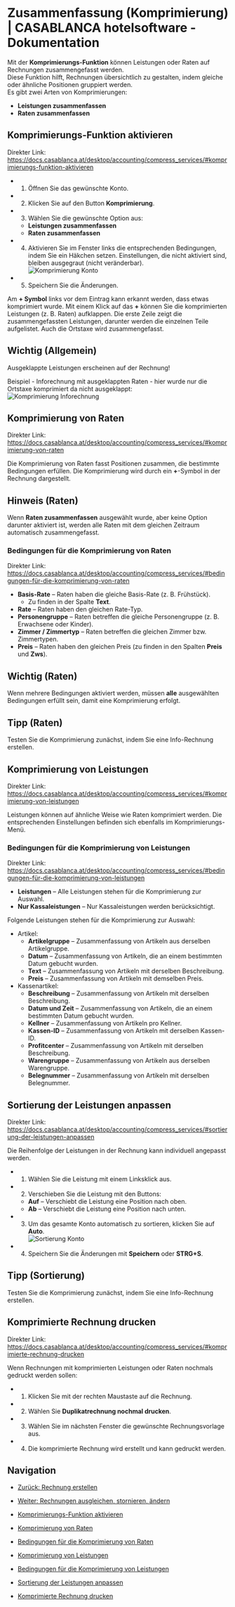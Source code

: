 # Zusammenfassung (Komprimierung) | CASABLANCA hotelsoftware - Dokumentation

Mit der **Komprimierungs-Funktion** können Leistungen oder Raten auf Rechnungen zusammengefasst werden.  
Diese Funktion hilft, Rechnungen übersichtlich zu gestalten, indem gleiche oder ähnliche Positionen gruppiert werden.  
Es gibt zwei Arten von Komprimierungen:

* **Leistungen zusammenfassen**
* **Raten zusammenfassen**

## Komprimierungs-Funktion aktivieren

Direkter Link: https://docs.casablanca.at/desktop/accounting/compress_services/#komprimierungs-funktion-aktivieren

* 1. Öffnen Sie das gewünschte Konto.
* 2. Klicken Sie auf den Button **Komprimierung**.
* 3. Wählen Sie die gewünschte Option aus:
  * **Leistungen zusammenfassen**
  * **Raten zusammenfassen**
* 4. Aktivieren Sie im Fenster links die entsprechenden Bedingungen, indem Sie ein Häkchen setzen. Einstellungen, die nicht aktiviert sind, bleiben ausgegraut (nicht veränderbar).  
  ![Komprimierung Konto](https://docs.casablanca.at/assets/images/komprimierung_rate-474b8298dc490ba0cc98956917e9a2d4.png "Komprimierung Konto")
* 5. Speichern Sie die Änderungen.

Am **+ Symbol** links vor dem Eintrag kann erkannt werden, dass etwas komprimiert wurde. Mit einem Klick auf das **+** können Sie die komprimierten Leistungen (z. B. Raten) aufklappen. Die erste Zeile zeigt die zusammengefassten Leistungen, darunter werden die einzelnen Teile aufgelistet. Auch die Ortstaxe wird zusammengefasst.

## Wichtig (Allgemein)

Ausgeklappte Leistungen erscheinen auf der Rechnung!

Beispiel - Inforechnung mit ausgeklappten Raten - hier wurde nur die Ortstaxe komprimiert da nicht ausgeklappt:  
![Komprimierung Inforechnung](https://docs.casablanca.at/assets/images/inforechnung-d20cd89c2d1cef7622dae47dff01dfa5.png "Komprimierung Inforechnung")

## Komprimierung von Raten

Direkter Link: https://docs.casablanca.at/desktop/accounting/compress_services/#komprimierung-von-raten

Die Komprimierung von Raten fasst Positionen zusammen, die bestimmte Bedingungen erfüllen. Die Komprimierung wird durch ein **+**-Symbol in der Rechnung dargestellt.

## Hinweis (Raten)

Wenn **Raten zusammenfassen** ausgewählt wurde, aber keine Option darunter aktiviert ist, werden alle Raten mit dem gleichen Zeitraum automatisch zusammengefasst.

### Bedingungen für die Komprimierung von Raten

Direkter Link: https://docs.casablanca.at/desktop/accounting/compress_services/#bedingungen-für-die-komprimierung-von-raten

* **Basis-Rate** – Raten haben die gleiche Basis-Rate (z. B. Frühstück).  
  * Zu finden in der Spalte **Text**.
* **Rate** – Raten haben den gleichen Rate-Typ.
* **Personengruppe** – Raten betreffen die gleiche Personengruppe (z. B. Erwachsene oder Kinder).
* **Zimmer / Zimmertyp** – Raten betreffen die gleichen Zimmer bzw. Zimmertypen.
* **Preis** – Raten haben den gleichen Preis (zu finden in den Spalten **Preis** und **Zws**).

## Wichtig (Raten)

Wenn mehrere Bedingungen aktiviert werden, müssen **alle** ausgewählten Bedingungen erfüllt sein, damit eine Komprimierung erfolgt.

## Tipp (Raten)

Testen Sie die Komprimierung zunächst, indem Sie eine Info-Rechnung erstellen.

## Komprimierung von Leistungen

Direkter Link: https://docs.casablanca.at/desktop/accounting/compress_services/#komprimierung-von-leistungen

Leistungen können auf ähnliche Weise wie Raten komprimiert werden. Die entsprechenden Einstellungen befinden sich ebenfalls im Komprimierungs-Menü.

### Bedingungen für die Komprimierung von Leistungen

Direkter Link: https://docs.casablanca.at/desktop/accounting/compress_services/#bedingungen-für-die-komprimierung-von-leistungen

* **Leistungen** – Alle Leistungen stehen für die Komprimierung zur Auswahl.
* **Nur Kassaleistungen** – Nur Kassaleistungen werden berücksichtigt.

Folgende Leistungen stehen für die Komprimierung zur Auswahl:

* Artikel:
  * **Artikelgruppe** – Zusammenfassung von Artikeln aus derselben Artikelgruppe.
  * **Datum** – Zusammenfassung von Artikeln, die an einem bestimmten Datum gebucht wurden.
  * **Text** – Zusammenfassung von Artikeln mit derselben Beschreibung.
  * **Preis** – Zusammenfassung von Artikeln mit demselben Preis.
* Kassenartikel:
  * **Beschreibung** – Zusammenfassung von Artikeln mit derselben Beschreibung.
  * **Datum und Zeit** – Zusammenfassung von Artikeln, die an einem bestimmten Datum gebucht wurden.
  * **Kellner** – Zusammenfassung von Artikeln pro Kellner.
  * **Kassen-ID** – Zusammenfassung von Artikeln mit derselben Kassen-ID.
  * **Profitcenter** – Zusammenfassung von Artikeln mit derselben Beschreibung.
  * **Warengruppe** – Zusammenfassung von Artikeln aus derselben Warengruppe.
  * **Belegnummer** – Zusammenfassung von Artikeln mit derselben Belegnummer.

## Sortierung der Leistungen anpassen

Direkter Link: https://docs.casablanca.at/desktop/accounting/compress_services/#sortierung-der-leistungen-anpassen

Die Reihenfolge der Leistungen in der Rechnung kann individuell angepasst werden.

* 1. Wählen Sie die Leistung mit einem Linksklick aus.
* 2. Verschieben Sie die Leistung mit den Buttons:
  * **Auf** – Verschiebt die Leistung eine Position nach oben.
  * **Ab** – Verschiebt die Leistung eine Position nach unten.
* 3. Um das gesamte Konto automatisch zu sortieren, klicken Sie auf **Auto**.  
  ![Sortierung Konto](https://docs.casablanca.at/assets/images/sortierung_konto-ff0e7e0a186327023d4416ced27ae869.png "Sortierung Konto")
* 4. Speichern Sie die Änderungen mit **Speichern** oder **STRG+S**.

## Tipp (Sortierung)

Testen Sie die Komprimierung zunächst, indem Sie eine Info-Rechnung erstellen.

## Komprimierte Rechnung drucken

Direkter Link: https://docs.casablanca.at/desktop/accounting/compress_services/#komprimierte-rechnung-drucken

Wenn Rechnungen mit komprimierten Leistungen oder Raten nochmals gedruckt werden sollen:

* 1. Klicken Sie mit der rechten Maustaste auf die Rechnung.
* 2. Wählen Sie **Duplikatrechnung nochmal drucken**.
* 3. Wählen Sie im nächsten Fenster die gewünschte Rechnungsvorlage aus.
* 4. Die komprimierte Rechnung wird erstellt und kann gedruckt werden.

## Navigation

* [Zurück: Rechnung erstellen](https://docs.casablanca.at/desktop/accounting/create_invoice)
* [Weiter: Rechnungen ausgleichen, stornieren, ändern](https://docs.casablanca.at/desktop/accounting/adjust_cancel_change)

* [Komprimierungs-Funktion aktivieren](https://docs.casablanca.at/desktop/accounting/compress_services/#komprimierungs-funktion-aktivieren)
* [Komprimierung von Raten](https://docs.casablanca.at/desktop/accounting/compress_services/#komprimierung-von-raten)
* [Bedingungen für die Komprimierung von Raten](https://docs.casablanca.at/desktop/accounting/compress_services/#bedingungen-für-die-komprimierung-von-raten)
* [Komprimierung von Leistungen](https://docs.casablanca.at/desktop/accounting/compress_services/#komprimierung-von-leistungen)
* [Bedingungen für die Komprimierung von Leistungen](https://docs.casablanca.at/desktop/accounting/compress_services/#bedingungen-für-die-komprimierung-von-leistungen)
* [Sortierung der Leistungen anpassen](https://docs.casablanca.at/desktop/accounting/compress_services/#sortierung-der-leistungen-anpassen)
* [Komprimierte Rechnung drucken](https://docs.casablanca.at/desktop/accounting/compress_services/#komprimierte-rechnung-drucken)